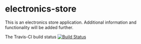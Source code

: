 # electronics-store

This is an electronics store application. 
Additional information and functionality will be added further.

The Travis-CI build status
[![Build Status](https://app.travis-ci.com/Parydubets/electronics-store.svg?branch=travis-testing)](https://app.travis-ci.com/Parydubets/electronics-store)
